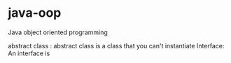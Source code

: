 # java-oop
Java object oriented programming

abstract class :
  abstract class is a class that you can't instantiate
Interface:
  An interface is  
  
